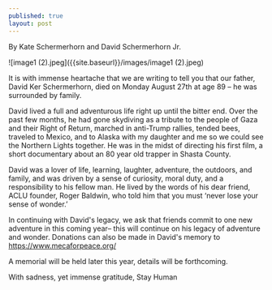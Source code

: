 ```yaml
---
published: true
layout: post
---
```

By Kate Schermerhorn and David Schermerhorn Jr.

![image1 (2).jpeg]({{site.baseurl}}/images/image1 (2).jpeg)


It is with immense heartache that we are writing to tell you that our father, David Ker Schermerhorn, died on Monday August 27th at age 89 – he was surrounded by family.  

David lived a full and adventurous life right up until the bitter end. Over the past few months, he had gone skydiving as a tribute to the people of Gaza and their Right of Return, marched in anti-Trump rallies, tended bees, traveled to Mexico, and to Alaska with my daughter and me so we could see the Northern Lights together.  He was in the midst of directing his first film, a short documentary about an 80 year old trapper in Shasta County. 

David was a lover of life, learning, laughter, adventure, the outdoors, and family, and was driven by a sense of curiosity, moral duty, and  a responsibility to his fellow man.  He lived by the words of his dear friend, ACLU founder, Roger Baldwin, who told him that you must ‘never lose your sense of wonder.’ 

In continuing with David's legacy, we ask that friends commit to one new adventure in this coming year– this will continue on his legacy of adventure and wonder. Donations can also be made in David's memory to https://www.mecaforpeace.org/

A memorial will be held later this year, details will be forthcoming.

With sadness, yet immense gratitude, Stay Human
